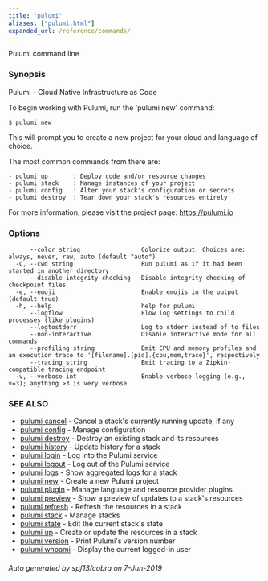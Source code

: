 ```yaml
---
title: "pulumi"
aliases: ["pulumi.html"]
expanded_url: /reference/commands/
---
```




Pulumi command line

### Synopsis

Pulumi - Cloud Native Infrastructure as Code

To begin working with Pulumi, run the 'pulumi new' command:

    $ pulumi new

This will prompt you to create a new project for your cloud and language of choice.

The most common commands from there are:

    - pulumi up       : Deploy code and/or resource changes
    - pulumi stack    : Manage instances of your project
    - pulumi config   : Alter your stack's configuration or secrets
    - pulumi destroy  : Tear down your stack's resources entirely

For more information, please visit the project page: https://pulumi.io

### Options

```
      --color string                 Colorize output. Choices are: always, never, raw, auto (default "auto")
  -C, --cwd string                   Run pulumi as if it had been started in another directory
      --disable-integrity-checking   Disable integrity checking of checkpoint files
  -e, --emoji                        Enable emojis in the output (default true)
  -h, --help                         help for pulumi
      --logflow                      Flow log settings to child processes (like plugins)
      --logtostderr                  Log to stderr instead of to files
      --non-interactive              Disable interactive mode for all commands
      --profiling string             Emit CPU and memory profiles and an execution trace to '[filename].[pid].{cpu,mem,trace}', respectively
      --tracing string               Emit tracing to a Zipkin-compatible tracing endpoint
  -v, --verbose int                  Enable verbose logging (e.g., v=3); anything >3 is very verbose
```

### SEE ALSO

* [pulumi cancel](/reference/cli/pulumi_cancel/)	 - Cancel a stack's currently running update, if any
* [pulumi config](/reference/cli/pulumi_config/)	 - Manage configuration
* [pulumi destroy](/reference/cli/pulumi_destroy/)	 - Destroy an existing stack and its resources
* [pulumi history](/reference/cli/pulumi_history/)	 - Update history for a stack
* [pulumi login](/reference/cli/pulumi_login/)	 - Log into the Pulumi service
* [pulumi logout](/reference/cli/pulumi_logout/)	 - Log out of the Pulumi service
* [pulumi logs](/reference/cli/pulumi_logs/)	 - Show aggregated logs for a stack
* [pulumi new](/reference/cli/pulumi_new/)	 - Create a new Pulumi project
* [pulumi plugin](/reference/cli/pulumi_plugin/)	 - Manage language and resource provider plugins
* [pulumi preview](/reference/cli/pulumi_preview/)	 - Show a preview of updates to a stack's resources
* [pulumi refresh](/reference/cli/pulumi_refresh/)	 - Refresh the resources in a stack
* [pulumi stack](/reference/cli/pulumi_stack/)	 - Manage stacks
* [pulumi state](/reference/cli/pulumi_state/)	 - Edit the current stack's state
* [pulumi up](/reference/cli/pulumi_up/)	 - Create or update the resources in a stack
* [pulumi version](/reference/cli/pulumi_version/)	 - Print Pulumi's version number
* [pulumi whoami](/reference/cli/pulumi_whoami/)	 - Display the current logged-in user

###### Auto generated by spf13/cobra on 7-Jun-2019
